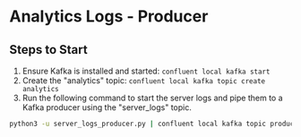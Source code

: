 # Analytics Logs - Producer

## Steps to Start

1. Ensure Kafka is installed and started: `confluent local kafka start`
2. Create the "analytics" topic: `confluent local kafka topic create analytics`
3. Run the following command to start the server logs and pipe them to a Kafka producer using the "server_logs" topic.

```bash
python3 -u server_logs_producer.py | confluent local kafka topic produce server_logs
```